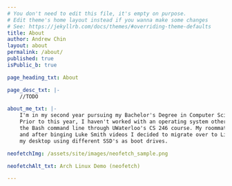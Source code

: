 ```yaml
---
# You don't need to edit this file, it's empty on purpose.
# Edit theme's home layout instead if you wanna make some changes
# See: https://jekyllrb.com/docs/themes/#overriding-theme-defaults
title: About
author: Andrew Chin
layout: about
permalink: /about/
published: true
isPublic_b: true

page_heading_txt: About

page_desc_txt: |-
    //TODO

about_me_txt: |-
    I'm in my second year pursuing my Bachelor's Degree in Computer Science at the University of Waterloo.
    Prior to this year, I haven't worked with an operating system other than Windows. In my summer term where I learned 
    the Bash command line through UWaterloo's CS 246 course. My roommate introduced me to Arch Linux and the art of ricing, 
    and after binging Luke Smith videos I decided to migrate over to Linux. I'm currently dual booting Arch with windows on 
    my desktop using different SSD's as boot drives. 

neofetchImg: /assets/site/images/neofetch_sample.png

neofetchAlt_txt: Arch Linux Demo (neofetch)

---
```

